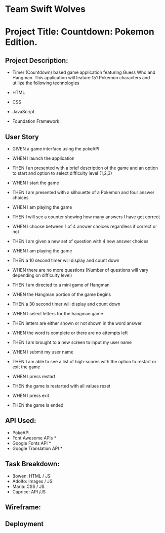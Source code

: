 # Team Swift Wolves

# Project Title: Countdown: Pokemon Edition.


## Project Description: 
- Timer (Countdown) based game application featuring Guess Who and Hangman. This application will feature 151 Pokemon characters and utilize the following technologies

- HTML
- CSS
- JavaScript
- Foundation Framework


## User Story


- GIVEN a game interface using the pokeAPI
- WHEN I launch the application
- THEN I an presented with a brief description of the game and an option to start and option to select difficulty level (1,2,3)

- WHEN I start the game
- THEN I am presented with a silhouette  of a Pokemon and four answer choices

- WHEN I am playing the game
- THEN I will see a counter showing how many answers I have got correct

- WHEN I choose between 1 of 4 answer choices regardless if correct or not
- THEN I am given a new set of question with 4 new answer choices

- WHEN I am playing the game
- THEN a 10 second timer will display and count down

- WHEN there are no more questions (Number of questions will vary depending on difficulty level)
- THEN I am directed to a mini game of Hangman

- WHEN the Hangman portion of the game begins
- THEN a 30 second timer will display and count down

- WHEN I select letters for the hangman game
- THEN letters are either shown or not shown in the word answer

- WHEN the word is complete or there are no attempts left
- THEN I am brought to a new screen to input my user name

- WHEN I submit my user name
- THEN I am able to see a list of high-scores with the option to restart or exit the game

- WHEN I press restart
- THEN the game is restarted with all values reset

- WHEN I press exit
- THEN the game is ended

## API Used:
- PokeAPI
- Font Awesome APIs *
- Google Fonts API *
- Google Translation API *

## Task Breakdown:
- Bowen: HTML / JS
- Adolfo: Images / JS
- Maria: CSS / JS
- Caprice: API  /JS

## Wireframe: 


## Deployment
